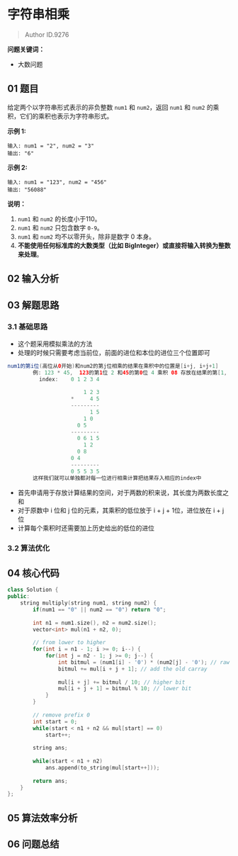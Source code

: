# 字符串相乘
> Author ID.9276 

**问题关键词：**

- 大数问题

## 01 题目

给定两个以字符串形式表示的非负整数 `num1` 和 `num2`，返回 `num1` 和 `num2` 的乘积，它们的乘积也表示为字符串形式。

**示例 1:**

```
输入: num1 = "2", num2 = "3"
输出: "6"
```

**示例 2:**

```
输入: num1 = "123", num2 = "456"
输出: "56088"
```

**说明：**

1. `num1` 和 `num2` 的长度小于110。
2. `num1` 和 `num2` 只包含数字 `0-9`。
3. `num1` 和 `num2` 均不以零开头，除非是数字 0 本身。
4. **不能使用任何标准库的大数类型（比如 BigInteger）**或**直接将输入转换为整数来处理**。

## 02 输入分析



## 03 解题思路

### 3.1 基础思路

- 这个题采用模拟乘法的方法
- 处理的时候只需要考虑当前位，前面的进位和本位的进位三个位置即可

```java
num1的第i位(高位从0开始)和num2的第j位相乘的结果在乘积中的位置是[i+j, i+j+1]
        例: 123 * 45,  123的第1位 2 和45的第0位 4 乘积 08 存放在结果的第[1, 2]位中
          index:    0 1 2 3 4  
              
                        1 2 3
                    *     4 5
                    ---------
                          1 5
                        1 0
                      0 5
                    ---------
                      0 6 1 5
                        1 2
                      0 8
                    0 4
                    ---------
                    0 5 5 3 5
        这样我们就可以单独都对每一位进行相乘计算把结果存入相应的index中    
```



- 首先申请用于存放计算结果的空间，对于两数的积来说，其长度为两数长度之和
- 对于原数中 i 位和 j 位的元素，其乘积的低位放于 i + j + 1位，进位放在 i + j 位
- 计算每个乘积时还需要加上历史给出的低位的进位



### 3.2 算法优化



## 04 核心代码

```c++
class Solution {
public:
    string multiply(string num1, string num2) {
        if(num1 == "0" || num2 == "0") return "0";
        
        int n1 = num1.size(), n2 = num2.size();
        vector<int> mul(n1 + n2, 0);
        
        // from lower to higher
        for(int i = n1 - 1; i >= 0; i--) {
            for(int j = n2 - 1; j >= 0; j--) {
                int bitmul = (num1[i] - '0') * (num2[j] - '0'); // raw product
                bitmul += mul[i + j + 1]; // add the old carray
                
                mul[i + j] += bitmul / 10; // higher bit
                mul[i + j + 1] = bitmul % 10; // lower bit
            }
        }
        
        // remove prefix 0
        int start = 0;
        while(start < n1 + n2 && mul[start] == 0)
            start++;
        
        string ans;
        
        while(start < n1 + n2)
            ans.append(to_string(mul[start++]));
        
        return ans;
    }
};
```



## 05 算法效率分析



## 06 问题总结

